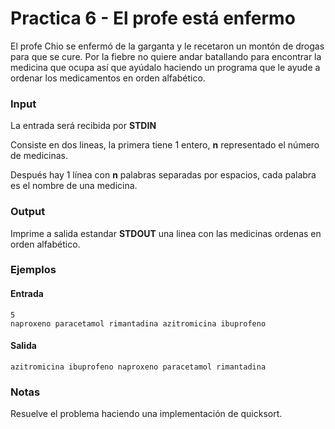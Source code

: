 # Practica 6 - El profe está enfermo

El profe Chio se enfermó de la garganta y le recetaron un montón de drogas para que se cure. Por la fiebre no quiere andar batallando para encontrar la medicina que ocupa así que ayúdalo haciendo un programa que le ayude a ordenar los medicamentos en orden alfabético.

### Input

La entrada será recibida por **STDIN**

Consiste en dos lineas, la primera tiene 1 entero, **n** representado el número de medicinas.

Después hay 1 línea con **n** palabras separadas por espacios, cada palabra es el nombre de una medicina.

### Output

Imprime a salida estandar **STDOUT** una linea con las medicinas ordenas en orden alfabético.

### Ejemplos

#### Entrada

```
5
naproxeno paracetamol rimantadina azitromicina ibuprofeno
```

#### Salida

```
azitromicina ibuprofeno naproxeno paracetamol rimantadina
```

### Notas

Resuelve el problema haciendo una implementación de quicksort.
